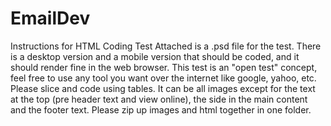 # EmailDev
Instructions for HTML Coding Test 
Attached is a .psd file for the test. 
There is a desktop version and a mobile version that should be coded, and it should render fine in the web browser.
This test is an "open test" concept, feel free to use any tool you want over the internet like google, yahoo, etc. 
Please slice and code using tables. It can be all images except for the text at the top (pre header text and view online), the side in the main content and the footer text.
Please zip up images and html together in one folder.
